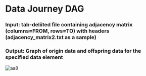 # Data Journey DAG

### Input: tab-deliited file containing adjacency matrix (columns=FROM, rows=TO) with headers (adjacency_matrix2.txt as a sample)
### Output: Graph of origin data and offspring data for the specified data element

![aa8](https://github.com/tomkob9999/data_journey_dag/assets/96751911/d503bde5-370e-40d4-afec-f9b2cf732e19)
